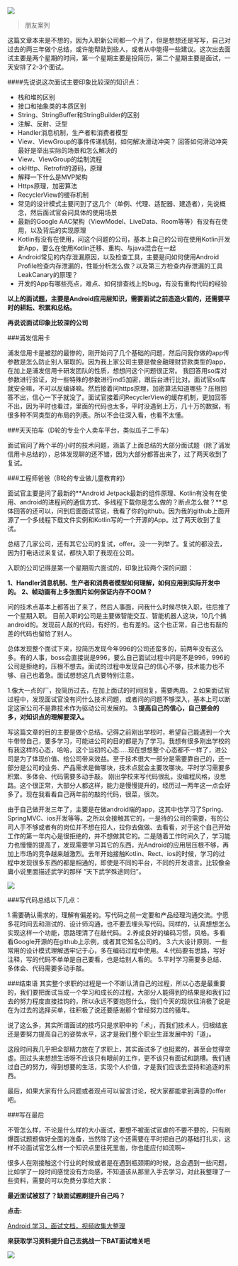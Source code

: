 ![](https://upload-images.jianshu.io/upload_images/15233854-45959fddbcec36cb.jpg?imageMogr2/auto-orient/strip%7CimageView2/2/w/1240)

>朋友案列

这篇文章本来是不想的，因为入职新公司都一个月了，但是想想还是写写，自己对过去的两三年做个总结，或许能帮助到些人，或者从中能得一些建议。这次出去面试主要是两个星期的时间，第一个星期主要是投简历，第二个星期主要是面试，一天安排了2-3个面试。

####先说说这次面试主要印象比较深的知识点：

* 栈和堆的区别
* 接口和抽象类的本质区别
* String、StringBuffer和StringBuilder的区别
* 注解、反射、泛型
* Handler消息机制，生产者和消费者模型
* View、ViewGroup的事件传递机制，如何解决滑动冲突？ 回答如何滑动冲突最好是举出实际的场景和怎么解决的
* View、ViewGroup的绘制流程
* okHttp、Retrofit的源码，原理
* 解释一下什么是MVP架构
* Https原理，加密算法
* RecyclerView的缓存机制
* 常见的设计模式主要问到了这几个（单例、代理、适配器、建造者），先说概念，然后面试官会问具体的使用场景
* 最新的Google AAC架构（ViewModel、LiveData、Room等等）有没有在使用，以及背后的实现原理
* Kotlin有没有在使用，问这个问题的公司，基本上自己的公司在使用Kotlin开发新App，要么在使用Kotlin迁移、重构、与java混合在一起
* Android常见的内存泄漏原因，以及检查工具，主要是问如何使用Android Profile检查内存泄漏的，性能分析怎么做？以及第三方检查内存泄漏的工具LeakCanary的原理？
* 开发的App有哪些亮点，难点、如何排查线上的bug，有没有重构代码的经验

**以上的面试题，主要是Android应用层知识，需要面试之前造造火箭的，还需要平时的耕耘、积累和总结。**

**再说说面试印象比较深的公司**

###浦发信用卡

浦发信用卡是被怼的最惨的，刚开始问了几个基础的问题，然后问我你做的app传参数是怎么防止别人窜取的。因为我上家公司主要是做金融理财贷款类型的app，在加上是浦发信用卡研发团队的性质，想想问这个问题很正常。 我回答用so库对参数进行验证，对一些特殊的参数进行md5加密，跟后台进行比对。面试官so库就安全嘛，不可以反编译嘛。然后接着问https原理，加密算法知道哪些？压根回答不出，信心一下子就没了。面试官接着问RecyclerView的缓存机制，更加回答不出，因为平时也看过，里面的代码也太多，平时没遇到上万，几十万的数据，有很多种不同类型的布局的列表。所以不会往深入看，也看不太懂。

###天天拍车（D轮的专业个人卖车平台，类似瓜子二手车）

面试官问了两个半的小时的技术问题，涵盖了上面总结的大部分面试题（除了浦发信用卡总结的），总体发现聊的还不错，因为大部分都答出来了，过了两天收到了复试。

###工程师爸爸（B轮的专业做儿童教育的）

面试官主要是问了最新的**Android Jetpack最新的组件原理、Kotlin有没有在使用、android的进程间的通信方式、多线程下载你是怎么做的？断点怎么做？**总体回答的还可以，问到后面面试官说，我看了你的github。因为我的github上面开源了一个多线程下载文件实例和Kotlin写的一个开源的App。过了两天收到了复试。

总结了几家公司，还有其它公司的复试，offer。没一一列举了。复试的都没去，因为打电话过来复试，都快入职了我现在公司。

入职的公司记得是第一个星期周六面试的，印象比较两个深的问题：

**1、Handler消息机制、生产者和消费者模型如何理解，如何应用到实际开发中的。**
**2、帧动画有上多张图片如何保证内存不OOM？**

问的技术点基本上都答出了来了，然后人事面，问我什么时候尽快入职，往后推了一个星期入职。 目前入职的公司是主要做智能交互、智能机器人这块，10几个搞android的。发现前人敲的代码，有好的，也有差的。这个也正常，自己也有敲的差的代码也留给了别人。

总体发现整个面试下来，投简历发现今年996的公司还蛮多的，前两年没有这么多。有的人事，boss会直接说是996，要么自己面试过程中问是不是996，996的公司是拒绝的，压根不想去。面试的过程中发现自己的信心不够，技术能力也不够、自己也着急。面试想想这几点要特别注意。

1.像大一点的厂，投简历过去，在加上面试的时间回复，需要两周。
2.如果面试官过程中，发现面试官没有问什么技术问题，或者问的问题不够深入，基本上可以断定这家公司不是靠技术作为驱动公司发展的。
3.**提高自己的信心，自己要会的多，对知识点的理解要深入。**

写这篇文章的目的主要是做个总结。记得之前刚出学校时，希望自己能遇到一个大牛带带自己，要多学习，可能进公司的目的都是为了学习。我想有很多刚出学校的有我这样的心态，哈哈，这个当初的心态.....现在想想整个心态都不一样了，进公司是为了体现价值、给公司带来效益。至于技术很大一部分是需要靠自己的，还一部分是公司的业务、产品需求是做哪块，技术点就会主要攻哪块。平时学习需要多积累、多体会、代码需要多动手敲。 刚出学校来写代码很乱，没编程风格，没思路。这个很正常，大部分人都这样，能力是慢慢提升的，经历过一两年这一点会好多了。现在我看看自己两年前的敲的代码，很菜，很次。

由于自己做开发三年了，主要是在做android端的app，这其中也学习了Spring、SpringMVC、ios开发等等。之所以会接触其它的，一是待的公司的需要，有的公司人手不够或者有的岗位并不想在招人，拉你去做做、去看看，对于这个自己开始工作的第一年内心是很拒绝的，并不想做其它的。二是随着工作时间久了，学习能力也慢慢的提高了，发现需要学习其它的东西，光Android的应用层压根不够，再加上市场的竞争越来越激烈。去年开始接触Kotlin、Rect、ios的时候，学习的过程中发现很多东西的都是相通的，即使是不同的平台，不同的开发语言。比较像金庸小说里面描述武学的那样 “天下武学殊途同归”。

![](https://upload-images.jianshu.io/upload_images/15233854-d5201ec7623bf7c9.jpg?imageMogr2/auto-orient/strip%7CimageView2/2/w/1240)

###写代码总结以下几点：

1.需要确认需求的，理解有偏差的。写代码之前一定要和产品经理沟通交流。宁愿多花时间去和测试的、设计师沟通，也不要去埋头写代码。同样的，认真想想怎么实现这样一个功能，思路理清了在敲代码。
2.养成良好的编码习惯，风格。多看看Google开源的在github上示例，或者其它知名公司的。
3.六大设计原则、一些常用的设计模式理解透牢记于心，多在编码过程中使用。
4.代码要有思路，写好注释，写的代码不单单是自己要看，也是给别人看的。
5.平时学习需要多总结、多体会、代码需要多动手敲。

###结束语
其实整个求职的过程是一个不断认清自己的过程，所以心态是最重要的，我们要把面试当成一个学习和成长的过程，大部分人能得到的结果是和我们过去的努力程度直接挂钩的，所以永远不要抱怨什么，我们今天的现状往消极了说是在为过去的选择买单，往积极了说还要感谢那个曾经努力过的骚年。

说了这么多，其实所谓面试的技巧只是求职中的「术」，而我们技术人，归根结底还是要努力提高自己的姿势水平，这才是我们整个职业生涯发展中的「道」。

这段时间我几乎把全部精力放在了求职上，其实面试多了也挺累的，甚至会觉得空虚。回过头来想想生活呀不应该只有眼前的工作，更不该只有面试和跳槽。我们通过自己的努力，得到想要的生活，实现个人价值，才是我们应该去坚持和追逐的东西。

最后，如果大家有什么问题或者观点可以留言讨论，祝大家都能拿到满意的offer吧。

###写在最后

不管怎么样，不论是什么样的大小面试，要想不被面试官虐的不要不要的，只有刷爆面试题题做好全面的准备，当然除了这个还需要在平时把自己的基础打扎实，这样不论面试官怎么样一个知识点里往死里凿，你也能应付如流啊~

很多人在刚接触这个行业的时候或者是在遇到瓶颈期的时候，总会遇到一些问题，比如学了一段时间感觉没有方向感，不知道该从那里入手去学习，对此我整理了一些资料，需要的可以免费分享给大家：

**最近面试被怼了？缺面试题刷提升自己吗？**

**点击:**

[Android 学习，面试文档，视频收集大整理](https://links.jianshu.com/go?to=https%3A%2F%2Fshimo.im%2Fdocs%2FVxOufNNdaD4WS61R)

**来获取学习资料提升自己去挑战一下BAT面试难关吧**

![](https://upload-images.jianshu.io/upload_images/15233854-8eacad8141424cef.png?imageMogr2/auto-orient/strip|imageView2/2/w/1200/format/webp)

